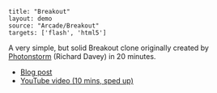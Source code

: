 ```
title: "Breakout"
layout: demo
source: "Arcade/Breakout"
targets: ['flash', 'html5']
```

A very simple, but solid Breakout clone originally created by [Photonstorm](http://www.photonstorm.com/)&nbsp;(Richard Davey)&nbsp;in 20 minutes.

*   [Blog post](http://www.photonstorm.com/tags/breakout)
*   [YouTube video (10 mins, sped up)](http://www.youtube.com/watch?v=JUG2XRV3i78)